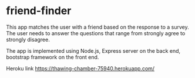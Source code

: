 # friend-finder
This app matches the user with a friend based on the response to a survey. The user needs to answer the questions that range from strongly agree to strongly disagree. 

The app is implemented using Node.js, Express server on the back end, bootstrap framework on the front end.

Heroku link
https://thawing-chamber-75940.herokuapp.com/
